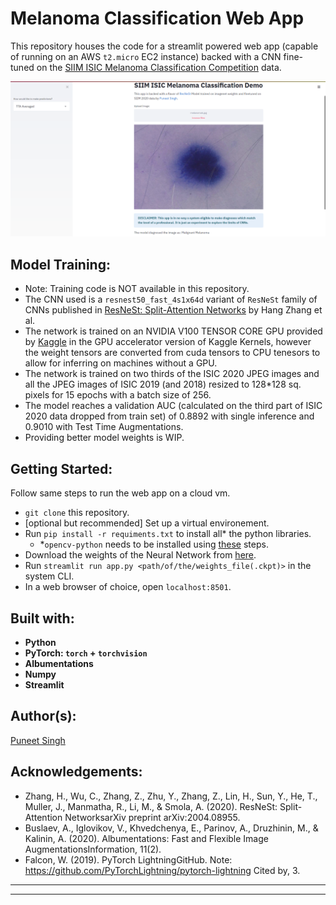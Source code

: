 # Melanoma Classification Web App
This repository houses the code for a streamlit powered web app (capable of running on an AWS `t2.micro` EC2 instance) backed with a CNN fine-tuned on the [SIIM ISIC Melanoma Classification Competition](https://www.kaggle.com/c/siim-isic-melanoma-classification/leaderboard) data.

![demo ss](images\demo_aws.png)

## Model Training:
- Note: Training code is NOT available in this repository.
- The CNN used is a `resnest50_fast_4s1x64d` variant of `ResNeSt` family of CNNs published in [ResNeSt: Split-Attention Networks](https://arxiv.org/abs/2004.08955) by Hang Zhang et al.
- The network is trained on an NVIDIA V100 TENSOR CORE GPU provided by [Kaggle](https://kaggle.com) in the GPU accelerator version of Kaggle Kernels, however the weight tensors are converted from cuda tensors to CPU tenesors to allow for inferring on machines without a GPU.
- The network is trained on two thirds of the ISIC 2020 JPEG images and all the JPEG images of ISIC 2019 (and 2018) resized to 128*128 sq. pixels for 15 epochs with a batch size of 256.
- The model reaches a validation AUC (calculated on the third part of ISIC 2020 data dropped from train set) of 0.8892 with single inference and 0.9010 with Test Time Augmentations.
- Providing better model weights is WIP.

## Getting Started:
Follow same steps to run the web app on a cloud vm.
- `git clone` this repository.
- [optional but recommended] Set up a virtual environement.
- Run `pip install -r requiments.txt` to install all* the python libraries.    
    - *`opencv-python` needs to be installed using [these](https://docs.opencv.org/master/d2/de6/tutorial_py_setup_in_ubuntu.html) steps.
- Download the weights of the Neural Network from [here](https://drive.google.com/file/d/1M6w0WOjm1nLkDxl43_iwvIM-lVtfJPD_/view?usp=sharing). 
- Run `streamlit run app.py <path/of/the/weights_file(.ckpt)>` in the system CLI.
- In a web browser of choice, open `localhost:8501`.  

## Built with:
- **Python**
- **PyTorch: `torch` + `torchvision`**
- **Albumentations**
- **Numpy**
- **Streamlit**

## Author(s):
[Puneet Singh](https://twitter.com/thepooons)

## Acknowledgements:
- Zhang, H., Wu, C., Zhang, Z., Zhu, Y., Zhang, Z., Lin, H., Sun, Y., He, T., Muller, J., Manmatha, R., Li, M., & Smola, A. (2020). ResNeSt: Split-Attention NetworksarXiv preprint arXiv:2004.08955.
- Buslaev, A., Iglovikov, V., Khvedchenya, E., Parinov, A., Druzhinin, M., & Kalinin, A. (2020). Albumentations: Fast and Flexible Image AugmentationsInformation, 11(2).
- Falcon, W. (2019). PyTorch LightningGitHub. Note: https://github.com/PyTorchLightning/pytorch-lightning Cited by, 3.
***
***